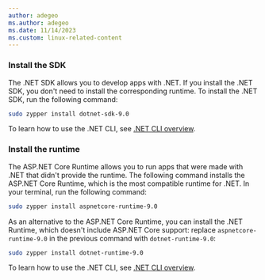 ```yaml
---
author: adegeo
ms.author: adegeo
ms.date: 11/14/2023
ms.custom: linux-related-content
---
```


### Install the SDK

The .NET SDK allows you to develop apps with .NET. If you install the .NET SDK, you don't need to install the corresponding runtime. To install the .NET SDK, run the following command:

```bash
sudo zypper install dotnet-sdk-9.0
```

To learn how to use the .NET CLI, see [.NET CLI overview](../../tools/index.md).

### Install the runtime

The ASP.NET Core Runtime allows you to run apps that were made with .NET that didn't provide the runtime. The following command installs the ASP.NET Core Runtime, which is the most compatible runtime for .NET. In your terminal, run the following command:

```bash
sudo zypper install aspnetcore-runtime-9.0
```

As an alternative to the ASP.NET Core Runtime, you can install the .NET Runtime, which doesn't include ASP.NET Core support: replace `aspnetcore-runtime-9.0` in the previous command with `dotnet-runtime-9.0`:

```bash
sudo zypper install dotnet-runtime-9.0
```

To learn how to use the .NET CLI, see [.NET CLI overview](../../tools/index.md).
